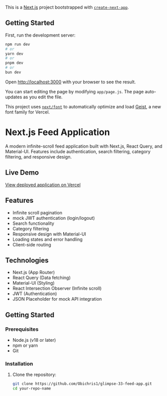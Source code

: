 This is a [Next.js](https://nextjs.org) project bootstrapped with [`create-next-app`](https://github.com/vercel/next.js/tree/canary/packages/create-next-app).

## Getting Started

First, run the development server:

```bash
npm run dev
# or
yarn dev
# or
pnpm dev
# or
bun dev
```

Open [http://localhost:3000](http://localhost:3000) with your browser to see the result.

You can start editing the page by modifying `app/page.js`. The page auto-updates as you edit the file.

This project uses [`next/font`](https://nextjs.org/docs/app/building-your-application/optimizing/fonts) to automatically optimize and load [Geist](https://vercel.com/font), a new font family for Vercel.

# Next.js Feed Application

A modern infinite-scroll feed application built with Next.js, React Query, and Material-UI. Features include authentication, search filtering, category filtering, and responsive design.

## Live Demo

[View deployed application on Vercel](https://your-app-name.vercel.app)

## Features

- Infinite scroll pagination
- mock JWT authentication (login/logout)
- Search functionality
- Category filtering
- Responsive design with Material-UI
- Loading states and error handling
- Client-side routing

## Technologies

- Next.js (App Router)
- React Query (Data fetching)
- Material-UI (Styling)
- React Intersection Observer (Infinite scroll)
- JWT (Authentication)
- JSON Placeholder for mock API integration


## Getting Started

### Prerequisites

- Node.js (v18 or later)
- npm or yarn
- Git

### Installation

1. Clone the repository:
   ```bash
   git clone https://github.com/Obichris1/glimpse-33-feed-app.git
   cd your-repo-name